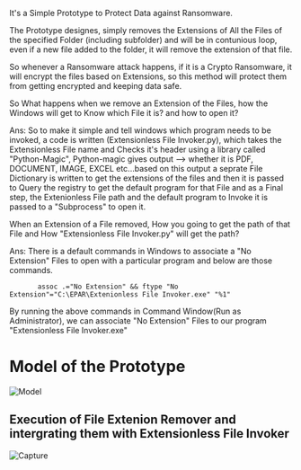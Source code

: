 It's a Simple Prototype to Protect Data against Ransomware. 

The Prototype designes, simply removes the Extensions of All the Files of the specified Folder (including subfolder) and will be in contunious loop, even if a new file added to
the folder, it will remove the extension of that file.

So whenever a Ransomware attack happens, if it is a Crypto Ransomware, it will encrypt the files based on Extensions, so this method will protect them from getting encrypted
and keeping data safe.

So What happens when we remove an Extension of the Files, how the Windows will get to Know which File it is? and how to open it?

Ans: So to make it simple and tell windows which program needs to be invoked, a code is written (Extensionless File Invoker.py), which takes the Extensionless File name and 
     Checks it's header using a library called "Python-Magic", Python-magic gives output --> whether it is PDF, DOCUMENT, IMAGE, EXCEL etc...based on this output
     a seprate File Dictionary is written to get the extensions of the files and then it is passed to Query the registry to get the default program for that File and as a Final 
     step, the Extenionless File path and the default program to Invoke it is passed to a "Subprocess" to open it.
     
     
When an Extension of a File removed, How you going to get the path of that File and How "Extensionless File Invoker.py" will get the path?

Ans: There is a default commands in Windows to associate a "No Extension" Files to open with a particular program and below are those commands.

           assoc .="No Extension" && ftype "No Extension"="C:\EPAR\Extenionless File Invoker.exe" "%1"
           
By running the above commands in Command Window(Run as Administrator), we can associate "No Extension" Files to our program "Extensionless File Invoker.exe"

# Model of the Prototype

![Model](https://user-images.githubusercontent.com/23623577/134751755-39d41179-87a1-4829-8c66-f9d63576a78c.JPG)

## Execution of File Extenion Remover and intergrating them with Extensionless File Invoker

![Capture](https://user-images.githubusercontent.com/23623577/134751908-295ab932-af9f-4ac7-a215-ec18dc883e5c.JPG)



     
